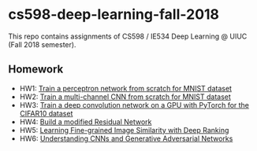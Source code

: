 # cs598-deep-learning-fall-2018
This repo contains assignments of CS598 / IE534 Deep Learning @ UIUC (Fall 2018 semester).



## Homework

* HW1: [Train a perceptron network from scratch for MNIST dataset](homework/hw1/README.md)
* HW2: [Train a multi-channel CNN from scratch for MNIST dataset](homework/hw2/README.md)
* HW3: [Train a deep convolution network on a GPU with PyTorch for the CIFAR10 dataset](homework/hw3/README.md)
* HW4: [Build a modified Residual Network](homework/hw4/README.md)
* HW5: [Learning Fine-grained Image Similarity with Deep Ranking](homework/hw5/README.md)
* HW6: [Understanding CNNs and Generative Adversarial Networks](homework/hw6/README.md)

